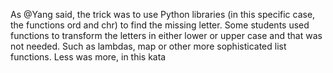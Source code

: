 As @Yang said, the trick was to use Python libraries (in this specific case, the functions ord and chr) to find the missing letter. Some students used functions to transform the letters in either lower or upper case and that was not needed. Such as lambdas, map or other more sophisticated list functions.
Less was more, in this kata
